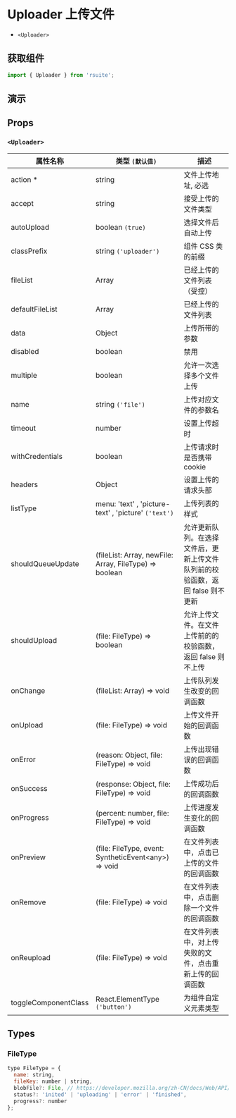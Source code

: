 # Uploader 上传文件

* `<Uploader>`

## 获取组件

```js
import { Uploader } from 'rsuite';
```

## 演示

<!--{demo}-->

## Props

### `<Uploader>`

| 属性名称             | 类型 `(默认值)`                                                            | 描述                                                                          |
| -------------------- | -------------------------------------------------------------------------- | ----------------------------------------------------------------------------- |
| action \*            | string                                                                     | 文件上传地址, 必选                                                            |
| accept               | string                                                                     | 接受上传的文件类型                                                            |
| autoUpload           | boolean `(true)`                                                           | 选择文件后自动上传                                                            |
| classPrefix          | string `('uploader')`                                                      | 组件 CSS 类的前缀                                                             |
| fileList             | Array<FileType>                                                            | 已经上传的文件列表 （受控）                                                   |
| defaultFileList      | Array<FileType>                                                            | 已经上传的文件列表                                                            |
| data                 | Object                                                                     | 上传所带的参数                                                                |
| disabled             | boolean                                                                    | 禁用                                                                          |
| multiple             | boolean                                                                    | 允许一次选择多个文件上传                                                      |
| name                 | string `('file')`                                                          | 上传对应文件的参数名                                                          |
| timeout              | number                                                                     | 设置上传超时                                                                  |
| withCredentials      | boolean                                                                    | 上传请求时是否携带 cookie                                                     |
| headers              | Object                                                                     | 设置上传的请求头部                                                            |
| listType             | menu: 'text' , 'picture-text' , 'picture' `('text')`                       | 上传列表的样式                                                                |
| shouldQueueUpdate    | (fileList: Array<FileType>, newFile: Array<FileType>, FileType) => boolean | 允许更新队列。在选择文件后，更新上传文件队列前的校验函数，返回 false 则不更新 |
| shouldUpload         | (file: FileType) => boolean                                                | 允许上传文件。在文件上传前的的校验函数，返回 false 则不上传                   |
| onChange             | (fileList: Array<FileType>) => void                                        | 上传队列发生改变的回调函数                                                    |
| onUpload             | (file: FileType) => void                                                   | 上传文件开始的回调函数                                                        |
| onError              | (reason: Object, file: FileType) => void                                   | 上传出现错误的回调函数                                                        |
| onSuccess            | (response: Object, file: FileType) => void                                 | 上传成功后的回调函数                                                          |
| onProgress           | (percent: number, file: FileType) => void                                  | 上传进度发生变化的回调函数                                                    |
| onPreview            | (file: FileType, event: SyntheticEvent&lt;any&gt;) => void                 | 在文件列表中，点击已上传的文件的回调函数                                      |
| onRemove             | (file: FileType) => void                                                   | 在文件列表中，点击删除一个文件的回调函数                                      |
| onReupload           | (file: FileType) => void                                                   | 在文件列表中，对上传失败的文件，点击重新上传的回调函数                        |
| toggleComponentClass | React.ElementType `('button')`                                             | 为组件自定义元素类型                                                          |

## Types

### FileType

```js
type FileType = {
  name: string,
  fileKey: number | string,
  blobFile?: File, // https://developer.mozilla.org/zh-CN/docs/Web/API/File
  status?: 'inited' | 'uploading' | 'error' | 'finished',
  progress?: number
};
```
